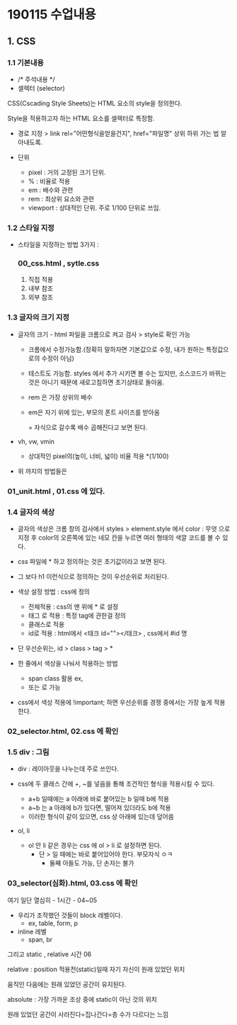 # 190115 수업내용

## 1. CSS

### 1.1 기본내용

- /* 주석내용 */
- 셀렉터 (selector)

CSS(Cscading Style Sheets)는 HTML 요소의 style을 정의한다.

Style을 적용하고자 하는 HTML 요소를 셀렉터로 특정함.



- 경로 지정 > link rel="어떤형식을얻을건지", href="파일명" 상위 하위 가는 법 알아내도록.


- 단위
  - pixel : 거의 고정된 크기 단위.
  - % : 비율로 적용
  - em : 배수와 관련
  - rem : 최상위 요소와 관련
  - viewport : 상대적인 단위. 주로 1/100 단위로 쓰임.



### 1.2 스타일 지정

- 스타일을 지정하는 방법 3가지 :

  ### 00_css.html , sytle.css



  1. 직접 적용
  2. 내부 참조
  3. 외부 참조



### 1.3 글자의 크기 지정

- 글자의 크기 - html 파일을 크롬으로 켜고 검사 > style로 확인 가능 

  - 크롬에서 수정가능함.(정확히 말하자면 기본값으로 수정, 내가 원하는 특정값으로의 수정이 아님)

  - 테스트도 가능함. styles 에서 추가 시키면 볼 수는 있지만, 소스코드가 바뀌는 것은 아니기 때문에 새로고침하면 초기상태로 돌아옴.

  - rem 은 가장 상위의 배수

  - em은 자기 위에 있는, 부모의 폰트 사이즈를 받아옴

    = 자식으로 갈수록 배수 곱해진다고 보면 된다.

- vh, vw, vmin
  - 상대적인 pixel의(높이, 너비, 넓이) 비율 적용 *(1/100)
- 위 까지의 방법들은

### 	01_unit.html , 01.css 에 있다.



### 1.4 글자의 색상

- 글자의 색상은 크롬 창의 검사에서 styles > element.style 에서 color : 무엇 으로 지정 후 color의 오른쪽에 있는 네모 칸을 누르면 여러 형태의 색깔 코드를 볼 수 있다.

- css 파일에 * 하고 정의하는 것은 초기값이라고 보면 된다.
- 그 보다 h1 이런식으로 정의하는 것이 우선순위로 처리된다.



- 색상 설정 방법 : css에 정의
  - 전체적용 : css의 맨 위에 * 로 설정
  - 태그 로 적용 : 특정 tag에 관한걸 정의
  - 클래스로 적용
  - id로 적용 : html에서 <태크 id=""></태크> , css에서 #id 명
- 단 우선순위는, id > class > tag > *

- 한 줄에서 색상을 나눠서 적용하는 방법  
  - span class 활용 ex, <span class=""></span>
  - 또는 <span id=""></span>로 가능
- css에서 색상 적용에 !important; 하면 우선순위를 경쟁 중에서는 가장 높게 적용한다.

### 	02_selector.html, 02.css 에 확인

### 1.5 div : 그림

- div : 레이아웃을 나누는데 주로 쓰인다.
- css에 두 클래스 간에 +, ~를 넣음을 통해 조건적인 형식을 적용시킬 수 있다.
  - a+b 일때에는 a 아래에 바로 붙어있는 b 일때 b에 적용
  - a~b 는 a 아래에 b가 있다면, 떨어져 있더라도 b에 적용
  - 이러한 형식이 같이 있으면, css 상 아래에 있는데 덮어씀



- ol, li
  - ol 안 li 같은 경우는 css 에 ol > li 로 설정하면 된다.
    - 단 > 일 때에는 바로 붙어있어야 한다. 부모자식 ㅇㅋ
      - 둘째 아들도 가능, 단 손자는 불가

### 	03_selector(심화).html, 03.css 에 확인







여기 일단 열심히 - 1시간 - 04~05

- 우리가 조작했던 것들이 block 레벨이다.
  - ex, table, form, p
- inline 레벨
  - span, br







그리고 static , relative 시간 06



relative : position 적용전(static)일때 자기 자신이 원래 있었던 위치

움직인 다음에는 원래 있었던 공간이 유지된다.



absolute : 가장 가까운 조상 중에 static이 아닌 것의 위치

원래 있었던 공간이 사라진다=집나간다=층 수가 다르다는 느낌

















































































